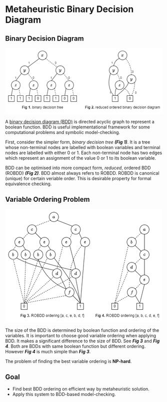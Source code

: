 # Metaheuristic Binary Decision Diagram

## Binary Decision Diagram

![img1](./img/sample.png)

A [binary decision diagram (BDD)](https://en.wikipedia.org/wiki/Binary_decision_diagram) is directed acyclic graph to represent a boolean function. BDD is useful implementational framework for some computational problems and symbolic model-checking.

First, consider the simpler form, *binary decision tree* ***(Fig 1)***. It is a tree whose non-terminal nodes are labelled with boolean variables and terminal nodes are labelled with either 0 or 1. Each non-terminal node has two edges which represent an assignment of the value 0 or 1 to its boolean variable.

BDD can be optimised into more compact form, *reduced*, ordered BDD (ROBDD) ***(Fig 2)***. BDD almost always refers to ROBDD. ROBDD is canonical (unique) for certain veriable order. This is desirable property for formal equivalence checking.


## Variable Ordering Problem

![img2](./img/ordering.png)

The size of the BDD is determined by boolean function and ordering of the variables. It is important to choose good variable ordering when applying BDD. It makes a significant difference to the size of BDD. See ***Fig 3*** and ***Fig 4***. Both are BDDs with same boolean function but different ordering. However ***Fig 4*** is much simple than ***Fig 3***.

The problem of finding the best variable ordering is **NP-hard**.


## Goal

* Find best BDD ordering on efficient way by metaheuristic solution.
* Apply this system to BDD-based model-checking.
